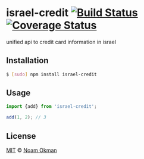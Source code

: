 # israel-credit [![Build Status](https://travis-ci.org/noamokman/israel-credit.svg?branch=master)](https://travis-ci.org/noamokman/israel-credit) [![Coverage Status](https://coveralls.io/repos/github/noamokman/israel-credit/badge.svg?branch=master)](https://coveralls.io/github/noamokman/israel-credit?branch=master)
unified api to credit card information in israel

## Installation
```bash
$ [sudo] npm install israel-credit
```

## Usage
```js
import {add} from 'israel-credit';

add(1, 2); // 3
```

## License

[MIT](LICENSE) © [Noam Okman](https://github.com/noamokman)